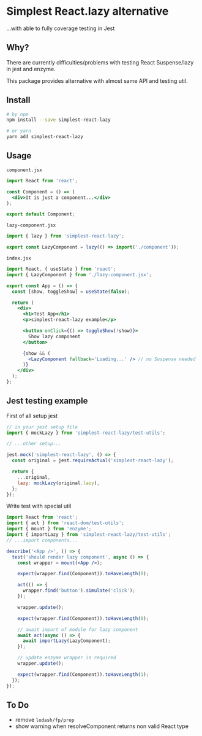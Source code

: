 # Simplest React.lazy alternative

...with able to fully coverage testing in Jest

## Why?

There are currently difficulties/problems with testing React Suspense/lazy in jest and enzyme.

This package provides alternative with almost same API and testing util.

## Install

```bash
# by npm
npm install --save simplest-react-lazy

# or yarn
yarn add simplest-react-lazy
```

## Usage

`component.jsx`

```jsx
import React from 'react';

const Component = () => (
  <div>It is just a component...</div>
);

export default Component;
```

`lazy-component.jsx`

```jsx
import { lazy } from 'simplest-react-lazy';

export const LazyComponent = lazy(() => import('./component'));
```

`index.jsx`
```jsx
import React, { useState } from 'react';
import { LazyComponent } from './lazy-component.jsx';

export const App = () => {
  const [show, toggleShow] = useState(false);

  return (
    <div>
      <h1>Test App</h1>
      <p>simplest-react-lazy example</p>

      <button onClick={() => toggleShow(!show)}>
        Show lazy component
      </button>

      {show && (
        <LazyComponent fallback='Loading...' /> // no Suspense needed
      )}
    </div>
  );
};
```

## Jest testing example

First of all setup jest

```jsx
// in your jest setup file
import { mockLazy } from 'simplest-react-lazy/test-utils';

// ...other setup...

jest.mock('simplest-react-lazy', () => {
  const original = jest.requireActual('simplest-react-lazy');

  return {
    ...original,
    lazy: mockLazy(original.lazy),
  };
});
```

Write test with special util

```jsx
import React from 'react';
import { act } from 'react-dom/test-utils';
import { mount } from 'enzyme';
import { importLazy } from 'simplest-react-lazy/test-utils';
// ...import components...

describe('<App />', () => {
  test('should render lazy component', async () => {
    const wrapper = mount(<App />);

    expect(wrapper.find(Component)).toHaveLength(0);

    act(() => {
      wrapper.find('button').simulate('click');
    });

    wrapper.update();

    expect(wrapper.find(Component)).toHaveLength(0);

    // await import of module for lazy component
    await act(async () => {
      await importLazy(LazyComponent);
    });

    // update enzyme wrapper is required
    wrapper.update();

    expect(wrapper.find(Component)).toHaveLength(1);
  });
});
```

## To Do

- remove `lodash/fp/prop`
- show warning when resolveComponent returns non valid React type
